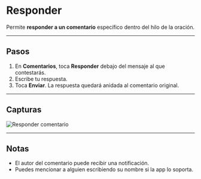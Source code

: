 # Responder

Permite **responder a un comentario** específico dentro del hilo de la oración.

---

## Pasos
1. En **Comentarios**, toca **Responder** debajo del mensaje al que contestarás.
2. Escribe tu respuesta.
3. Toca **Enviar**. La respuesta quedará anidada al comentario original.

---

## Capturas
![Responder comentario](img/ver-oracion-responder.jpg)

---

## Notas
- El autor del comentario puede recibir una notificación.
- Puedes mencionar a alguien escribiendo su nombre si la app lo soporta.
